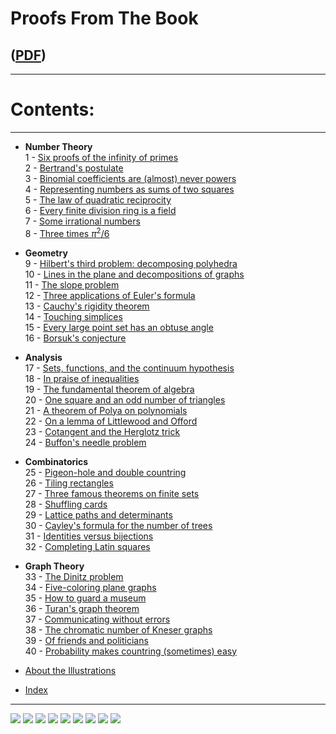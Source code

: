 # Proofs From The Book     
## ([PDF](/Proofs%20from%20THE%20BOOK.pdf))

---------

# Contents:

---------

* **Number Theory**      
  1 - [Six proofs of the infinity of primes](/1)      
  2 - [Bertrand's postulate](/2)            
  3 - [Binomial coefficients are (almost) never powers](/3)      
  4 - [Representing numbers as sums of two squares](/4)                  
  5 - [The law of quadratic reciprocity](/5)                  
  6 - [Every finite division ring is a field](/6)                  
  7 - [Some irrational numbers](/7)                  
  8 - [Three times $\pi^2/6$](/8)                  
  
* **Geometry**            
  9 - [Hilbert's third problem: decomposing polyhedra](/9)                  
  10 - [Lines in the plane and decompositions of graphs](/10)                  
  11 - [The slope problem](/11)                  
  12 - [Three applications of Euler's formula](/12)                  
  13 - [Cauchy's rigidity theorem](/13)                  
  14 - [Touching simplices](/14)                  
  15 - [Every large point set has an obtuse angle](/15)                  
  16 - [Borsuk's conjecture](/16)                  
              
* **Analysis**            
  17 - [Sets, functions, and the continuum hypothesis](/17)            
  18 - [In praise of inequalities](/18)            
  19 - [The fundamental theorem of algebra](/19)            
  20 - [One square and an odd number of triangles](/20)            
  21 - [A theorem of Polya on polynomials](/21)            
  22 - [On a lemma of Littlewood and Offord](/23)            
  23 - [Cotangent and the Herglotz trick](/24)            
  24 - [Buffon's needle problem](/25)            
  
* **Combinatorics**            
  25 - [Pigeon-hole and double countring](/26)            
  26 - [Tiling rectangles](/27)            
  27 - [Three famous theorems on finite sets](/28)      
  28 - [Shuffling cards](/29)      
  29 - [Lattice paths and determinants](/30)      
  30 - [Cayley's formula for the number of trees](/31)      
  31 - [Identities versus bijections](/32)       
  32 - [Completing Latin squares](/33)      
  
* **Graph Theory**      
  33 - [The Dinitz problem](/34)      
  34 - [Five-coloring plane graphs](/35)      
  35 - [How to guard a museum](/36)      
  36 - [Turan's graph theorem](/37)      
  37 - [Communicating without errors](/38)      
  38 - [The chromatic number of Kneser graphs](/39)      
  39 - [Of friends and politicians](/40)      
  40 - [Probability makes countring (sometimes) easy](/41)      
  
* [About the Illustrations](/illustrations)

* [Index](/index)

---------

![](/img/proofs-from-the-book-001.jpg)
![](/img/proofs-from-the-book-002.jpg)
![](/img/proofs-from-the-book-003.jpg)
![](/img/proofs-from-the-book-004.jpg)
![](/img/proofs-from-the-book-005.jpg)
![](/img/proofs-from-the-book-006.jpg)
![](/img/proofs-from-the-book-007.jpg)
![](/img/proofs-from-the-book-008.jpg)
![](/img/proofs-from-the-book-009.jpg)

